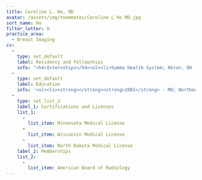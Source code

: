 ```yaml
---
title: Caroline L. Ho, MD
avatar: /assets/img/teammates/Caroline L Ho MD.jpg
sort_name: Ho
filter_letter: H
practice_area:
  - Breast Imaging
cv:
  - 
    type: set_default
    label: Residency and Fellowships
    info: "<h4>Internships</h4><ul><li>Summa Health System; Akron, OH - 2002</li></ul><h4>Residencies</h4><ul><li>Allegheny General Hospital; Pittsburgh, PA - 2006</li></ul><h4>Fellowships</h4><ul><li>Georgetown University Hospital; Washington, DC - 2007</li><li>Ellen Shaw de Paredes Institute for Women's Imaging; Glen Allen, VA - 2011<span></span></li></ul>"
  - 
    type: set_default
    label: Education
    info: '<ul><li><strong></strong><strong>2001</strong> - MD; Northeastern Ohio Universities College of Medicine; Rootstown, OH</li><li><strong>1997</strong> - BS; Kent State University; Kent, OH<span></span></li></ul>'
  - 
    type: set_list_2
    label_1: Certifications and Licenses
    list_1:
      - 
        list_item: Minnesota Medical License
      - 
        list_item: Wisconsin Medical License
      - 
        list_item: North Dakota Medical License
    label_2: Memberships
    list_2:
      - 
        list_item: American Board of Radiology
---
```

